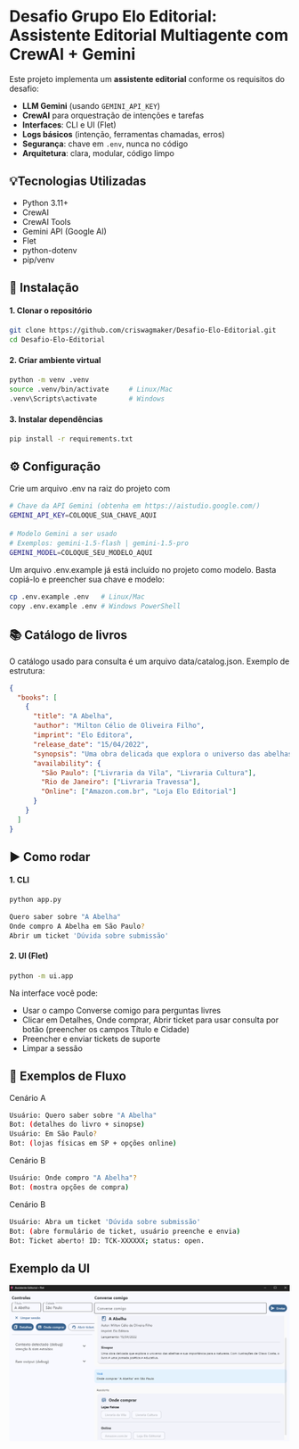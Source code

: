 # Desafio Grupo Elo Editorial: Assistente Editorial Multiagente com CrewAI + Gemini

Este projeto implementa um **assistente editorial** conforme os requisitos do desafio:

- **LLM Gemini** (usando `GEMINI_API_KEY`)
- **CrewAI** para orquestração de intenções e tarefas
- **Interfaces**: CLI e UI (Flet)
- **Logs básicos** (intenção, ferramentas chamadas, erros)
- **Segurança**: chave em `.env`, nunca no código
- **Arquitetura**: clara, modular, código limpo

## 💡Tecnologias Utilizadas
- Python 3.11+
- CrewAI
- CrewAI Tools
- Gemini API (Google AI)
- Flet
- python-dotenv
- pip/venv

## 🚀 Instalação

#### 1. Clonar o repositório
```bash
git clone https://github.com/criswagmaker/Desafio-Elo-Editorial.git
cd Desafio-Elo-Editorial
```

#### 2. Criar ambiente virtual
```bash
python -m venv .venv
source .venv/bin/activate     # Linux/Mac
.venv\Scripts\activate        # Windows
```
#### 3. Instalar dependências
```bash
pip install -r requirements.txt
```

## ⚙️ Configuração
Crie um arquivo .env na raiz do projeto com

```bash
# Chave da API Gemini (obtenha em https://aistudio.google.com/)
GEMINI_API_KEY=COLOQUE_SUA_CHAVE_AQUI

# Modelo Gemini a ser usado
# Exemplos: gemini-1.5-flash | gemini-1.5-pro
GEMINI_MODEL=COLOQUE_SEU_MODELO_AQUI
```

Um arquivo .env.example já está incluído no projeto como modelo.
Basta copiá-lo e preencher sua chave e modelo:

```bash
cp .env.example .env   # Linux/Mac
copy .env.example .env # Windows PowerShell
```

## 📚 Catálogo de livros

O catálogo usado para consulta é um arquivo data/catalog.json.
Exemplo de estrutura:
```json
{
  "books": [
    {
      "title": "A Abelha",
      "author": "Milton Célio de Oliveira Filho",
      "imprint": "Elo Editora",
      "release_date": "15/04/2022",
      "synopsis": "Uma obra delicada que explora o universo das abelhas e sua importância para a natureza.",
      "availability": {
        "São Paulo": ["Livraria da Vila", "Livraria Cultura"],
        "Rio de Janeiro": ["Livraria Travessa"],
        "Online": ["Amazon.com.br", "Loja Elo Editorial"]
      }
    }
  ]
}
```

## ▶️ Como rodar
#### 1. CLI

```bash
python app.py
```

```bash
Quero saber sobre "A Abelha"
Onde compro A Abelha em São Paulo?
Abrir um ticket 'Dúvida sobre submissão'
```

#### 2. UI (Flet)

```bash
python -m ui.app
```
Na interface você pode:

- Usar o campo Converse comigo para perguntas livres
- Clicar em Detalhes, Onde comprar, Abrir ticket para usar consulta por botão (preencher os campos Título e Cidade)
- Preencher e enviar tickets de suporte
- Limpar a sessão

## 🧪 Exemplos de Fluxo
Cenário A
```bash
Usuário: Quero saber sobre "A Abelha"
Bot: (detalhes do livro + sinopse)
Usuário: Em São Paulo?
Bot: (lojas físicas em SP + opções online)
```
Cenário B
```bash
Usuário: Onde compro "A Abelha"?
Bot: (mostra opções de compra)
```
Cenário B
```bash
Usuário: Abra um ticket 'Dúvida sobre submissão'
Bot: (abre formulário de ticket, usuário preenche e envia)
Bot: Ticket aberto! ID: TCK-XXXXXX; status: open.
```

## Exemplo da UI
![Exemplo da interface Flet](docs/ui-example.png)
